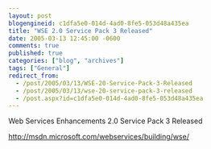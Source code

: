 ```yaml
---
layout: post
blogengineid: c1dfa5e0-014d-4ad0-8fe5-053d48a435ea
title: "WSE 2.0 Service Pack 3 Released"
date: 2005-03-13 12:45:00 -0600
comments: true
published: true
categories: ["blog", "archives"]
tags: ["General"]
redirect_from: 
  - /post/2005/03/13/WSE-20-Service-Pack-3-Released
  - /post/2005/03/13/wse-20-service-pack-3-released
  - /post.aspx?id=c1dfa5e0-014d-4ad0-8fe5-053d48a435ea
---
```

<!-- more -->

Web Services Enhancements 2.0 Service Pack 3 Released



<A href="http://msdn.microsoft.com/webservices/building/wse/">http://msdn.microsoft.com/webservices/building/wse/</A>
